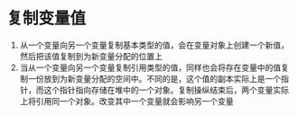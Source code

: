 # 复制变量值

1. 从一个变量向另一个变量复制基本类型的值，会在变量对象上创建一个新值，然后把该值复制到为新变量分配的位置上
2. 当从一个变量向另一个变量复制引用类型的值，同样也会将存在变量中的值复制一份放到为新变量分配的空间中。不同的是，这个值的副本实际上是一个指针，而这个指针指向存储在堆中的一个对象。复制操纵结束后，两个变量实际上将引用同一个对象。改变其中一个变量就会影响另一个变量